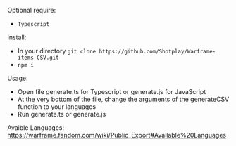 Optional require:
  - `Typescript`

Install:
 - In your directory `git clone https://github.com/Shotplay/Warframe-items-CSV.git`
 - `npm i`

Usage:
 - Open file generate.ts for Typescript or generate.js for JavaScript
 - At the very bottom of the file, change the arguments of the generateCSV function to your languages
 - Run generate.ts or generate.js

Avaible Languages:
https://warframe.fandom.com/wiki/Public_Export#Available%20Languages
